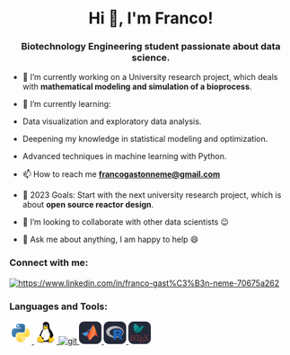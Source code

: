 <h1 align="center">Hi 👋, I'm Franco!</h1>
<h3 align="center">Biotechnology Engineering student passionate about data science.</h3>

- 🔭 I’m currently working on a University research project, which deals with **mathematical modeling and simulation of a bioprocess**.

- 🌱 I’m currently learning:  

 - Data visualization and exploratory data analysis.</p>
 - Deepening my knowledge in statistical modeling and optimization. </p>
 - Advanced techniques in machine learning with Python. </p>

- 📫 How to reach me **francogastonneme@gmail.com**

- 🥅 2023 Goals: Start with the next university research project, which is about **open source reactor design**.

- 👯 I’m looking to collaborate with other data scientists :wink:

- 💬 Ask me about anything, I am happy to help :smile:


<h3 align="left">Connect with me:</h3>
<p align="left">
<a href="https://www.linkedin.com/in/francogastonneme/" target="blank"><img align="center" src="https://raw.githubusercontent.com/rahuldkjain/github-profile-readme-generator/master/src/images/icons/Social/linked-in-alt.svg" alt="https://www.linkedin.com/in/franco-gast%C3%B3n-neme-70675a262" height="30" width="40" /></a>
 </p>

<h3 align="left">Languages and Tools:</h3>
<p align="left"> <a href="https://www.python.org" target="_blank" rel="noreferrer"> <img src="https://raw.githubusercontent.com/devicons/devicon/master/icons/python/python-original.svg" alt="python" width="40" height="40"/> </a> <a href="https://www.linux.org/" target="_blank"> <img src="https://raw.githubusercontent.com/devicons/devicon/master/icons/linux/linux-original.svg" alt="linux" width="40" height="40"/> </a> <a href="https://git-scm.com/" target="_blank" rel="noreferrer"> <img src="https://www.vectorlogo.zone/logos/git-scm/git-scm-icon.svg" alt="git" width="40" height="40"/> </a> <a href="https://www.mathworks.com/products/matlab.html" target="_blank" rel="noreferrer"> <img src="https://github.com/tandpfun/skill-icons/blob/main/icons/Matlab-Dark.svg" alt="matlab" width="40" height="40"/> </a> <a href="https://www.r-project.org/" target="_blank" rel="noreferrer"> <img src="https://github.com/tandpfun/skill-icons/blob/main/icons/R-Dark.svg" alt="R" width="40" height="40"/> </a> <a href="https://www.latex-project.org/" target="_blank" rel="noreferrer"> <img src="https://github.com/tandpfun/skill-icons/blob/main/icons/LaTeX-Dark.svg" alt="LaTeX" width="40" height="40"/> </a> </p>
